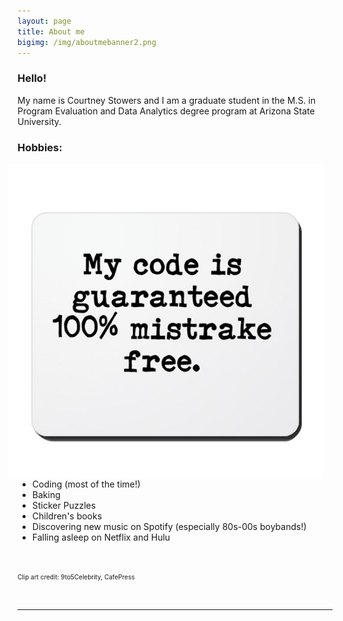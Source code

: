 ```yaml
---
layout: page
title: About me
bigimg: /img/aboutmebanner2.png
---
```



### Hello!


My name is Courtney Stowers and I am a graduate student in the M.S. in Program Evaluation and Data Analytics degree program at Arizona State University.

### Hobbies:

<p> <img style="padding: 0 15px; float: right;" src="/img/codeclipart.jpg" style="width:100%;" alt="My code is guaranteed 100% mistrake free clipart" width:"250" height:"300"/> </p>

<p style="margin-top: 20px;">
<ul>
<li> Coding (most of the time!) </li>
<li> Baking </li>
<li> Sticker Puzzles </li>
<li> Children's books </li>
<li> Discovering new music on Spotify (especially 80s-00s boybands!) </li>
<li> Falling asleep on Netflix and Hulu </li>
</ul>
</p>


<br>

<font size="1"> Clip art credit: 9to5Celebrity, CafePress </font>

<br>

---

<style>

.formatting h3{
color: #331132;
}

.link { color: #ff5e6c; 
}

</style>
